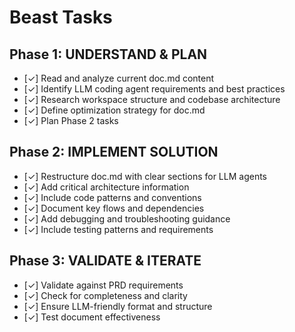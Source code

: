 # Beast Tasks

## Phase 1: UNDERSTAND & PLAN
- [✓] Read and analyze current doc.md content
- [✓] Identify LLM coding agent requirements and best practices
- [✓] Research workspace structure and codebase architecture
- [✓] Define optimization strategy for doc.md
- [✓] Plan Phase 2 tasks

## Phase 2: IMPLEMENT SOLUTION
- [✓] Restructure doc.md with clear sections for LLM agents
- [✓] Add critical architecture information
- [✓] Include code patterns and conventions
- [✓] Document key flows and dependencies
- [✓] Add debugging and troubleshooting guidance
- [✓] Include testing patterns and requirements

## Phase 3: VALIDATE & ITERATE
- [✓] Validate against PRD requirements
- [✓] Check for completeness and clarity
- [✓] Ensure LLM-friendly format and structure
- [✓] Test document effectiveness

